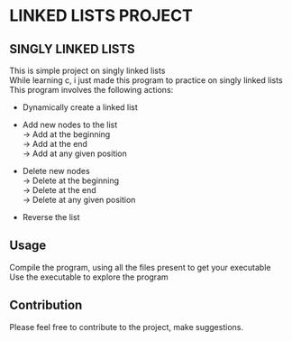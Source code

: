 # LINKED LISTS PROJECT  
## SINGLY LINKED LISTS  
This is simple project on singly linked lists    
While learning c, i just made this program to practice on singly linked lists    
This program involves the following actions:  
  
- Dynamically create a linked list  

- Add new nodes to the list   
-> Add at the beginning  
-> Add at the end  
-> Add at any given position  
  
- Delete new nodes  
-> Delete at the beginning  
-> Delete at the end  
-> Delete at any given position  
 
- Reverse the list  

## Usage  
Compile the program, using all the files present to get your executable  
Use the executable to explore the program  
  
## Contribution  
Please feel free to contribute to the project, make suggestions.  



